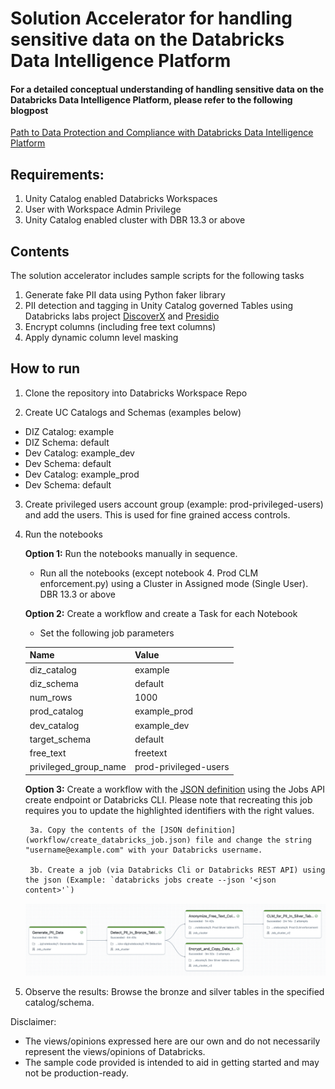 # Solution Accelerator for handling sensitive data on the Databricks Data Intelligence Platform

#### For a detailed conceptual understanding of handling sensitive data on the Databricks Data Intelligence Platform, please refer to the following blogpost
[Path to Data Protection and Compliance with Databricks Data Intelligence Platform]()

## Requirements:

1. Unity Catalog enabled Databricks Workspaces
2. User with Workspace Admin Privilege
3. Unity Catalog  enabled cluster with DBR 13.3 or above


## Contents

The solution accelerator includes sample scripts for the following tasks

1. Generate fake PII data using Python faker library
2. PII detection and tagging in Unity Catalog governed Tables using Databricks labs project [DiscoverX](https://github.com/databrickslabs/discoverx) and [Presidio](https://github.com/microsoft/presidio)
3. Encrypt columns (including free text columns)
4. Apply dynamic column level masking

## How to run

1. Clone the repository into Databricks Workspace Repo

2. Create UC Catalogs and Schemas (examples below)
  - DIZ Catalog: example
  - DIZ Schema: default
  - Dev Catalog: example_dev
  - Dev Schema: default
  - Dev Catalog: example_prod
  - Dev Schema: default

3. Create privileged users account group (example: prod-privileged-users) and add the users. This is used for fine grained access controls.

4. Run the notebooks

    **Option 1:** Run the notebooks manually in sequence.
      - Run all the notebooks (except notebook 4. Prod CLM enforcement.py) using a Cluster in Assigned mode (Single User). DBR 13.3 or above
  
    **Option 2:** Create a workflow and create a Task for each Notebook
      - Set the following job parameters

      | Name    | Value |
      | -------- | ------- |
      | diz_catalog  | example    |
      | diz_schema | default     |
      | num_rows    | 1000    |
      | prod_catalog    | example_prod    |
      | dev_catalog    | example_dev    |
      | target_schema    | default    |
      | free_text    | freetext    |
      | privileged_group_name    | prod-privileged-users    |

    **Option 3:** Create a workflow with the [JSON definition](workflow/create_databricks_job.json) using the Jobs API create endpoint or Databricks CLI. Please note that recreating this job requires you to update the highlighted identifiers with the right values. 

        3a. Copy the contents of the [JSON definition](workflow/create_databricks_job.json) file and change the string "username@example.com" with your Databricks username.

        3b. Create a job (via Databricks Cli or Databricks REST API) using the json (Example: `databricks jobs create --json '<json content>'`)

    ![Workflow](imgs/workflow.png)

5. Observe the results: Browse the bronze and silver tables in the specified catalog/schema.

Disclaimer: 
- The views/opinions expressed here are our own and do not necessarily represent the views/opinions of Databricks.
- The sample code provided is intended to aid in getting started and may not be production-ready.
